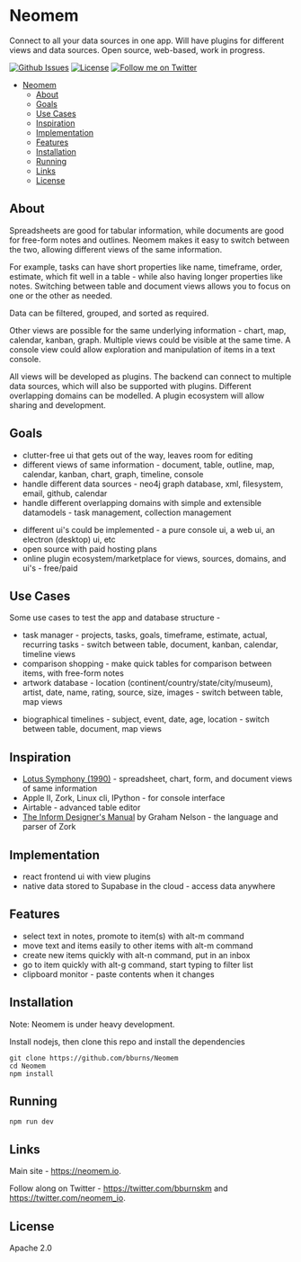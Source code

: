 # Neomem

Connect to all your data sources in one app. Will have plugins for different views and data sources. Open source, web-based, work in progress.

[![Github Issues](https://img.shields.io/github/issues/bburns/Neomem.svg)](https://github.com/bburns/Neomem/issues)
[![License](https://img.shields.io/github/license/bburns/Neomem.svg)]()
[![Follow me on Twitter](https://img.shields.io/twitter/follow/bburnskm.svg?label=Twitter&style=flat&color=blue)](https://twitter.com/bburnskm)

<!-- [![lerna](https://img.shields.io/badge/maintained%20with-lerna-cc00ff.svg)](https://lerna.js.org/) -->
<!-- [![Github code size in bytes](https://img.shields.io/github/languages/code-size/bburns/Neomem.svg)]() -->
<!-- [![Standard JavaScript](https://img.shields.io/badge/code_style-standard-brightgreen.svg)](https://standardjs.com) -->
<!-- <a href="https://codecov.io/gh/bburns/neomem"><img alt="Codecov Coverage Status" src="https://img.shields.io/Neomem/c/github/bburns/Neomem.svg?style=flat"></a> -->
<!-- <a href="https://www.npmjs.com/package/neomem"><img alt="npm version" src="https://img.shields.io/npm/v/Neomem.svg?style=flat-square"></a> -->
<!-- <a href="https://www.npmjs.com/package/neomem"><img alt="weekly downloads from npm" src="https://img.shields.io/npm/dw/Neomem.svg?style=flat-square"></a> -->
<!-- <a href="https://gitter.im/bburns/Neomem"><img alt="Chat on Gitter" src="https://img.shields.io/gitter/room/bburns/prettier.svg"></a> -->
<!-- [![Formatted with Prettier](https://img.shields.io/badge/code_style-prettier-ff69b4.svg)](https://github.com/prettier/prettier) -->

- [Neomem](#neomem)
  - [About](#about)
  - [Goals](#goals)
  - [Use Cases](#use-cases)
  - [Inspiration](#inspiration)
  - [Implementation](#implementation)
  - [Features](#features)
  - [Installation](#installation)
  - [Running](#running)
  - [Links](#links)
  - [License](#license)

## About

Spreadsheets are good for tabular information, while documents are good for free-form notes and outlines. Neomem makes it easy to switch between the two, allowing different views of the same information.

For example, tasks can have short properties like name, timeframe, order, estimate, which fit well in a table - while also having longer properties like notes. Switching between table and document views allows you to focus on one or the other as needed.

Data can be filtered, grouped, and sorted as required.

Other views are possible for the same underlying information - chart, map, calendar, kanban, graph. Multiple views could be visible at the same time. A console view could allow exploration and manipulation of items in a text console.

All views will be developed as plugins. The backend can connect to multiple data sources, which will also be supported with plugins. Different overlapping domains can be modelled. A plugin ecosystem will allow sharing and development.

<!-- ## Current Status

See the list of issues in the current milestone [here](https://github.com/bburns/Neomem/milestone/1). -->

## Goals

- clutter-free ui that gets out of the way, leaves room for editing
- different views of same information - document, table, outline, map, calendar, kanban, chart, graph, timeline, console
- handle different data sources - neo4j graph database, xml, filesystem, email, github, calendar
- handle different overlapping domains with simple and extensible datamodels - task management, collection management
<!-- - all views, sources, and domains are npm packages -->
- different ui's could be implemented - a pure console ui, a web ui, an electron (desktop) ui, etc
- open source with paid hosting plans
- online plugin ecosystem/marketplace for views, sources, domains, and ui's - free/paid

## Use Cases

Some use cases to test the app and database structure -

- task manager - projects, tasks, goals, timeframe, estimate, actual, recurring tasks - switch between table, document, kanban, calendar, timeline views
- comparison shopping - make quick tables for comparison between items, with free-form notes
- artwork database - location (continent/country/state/city/museum), artist, date, name, rating, source, size, images - switch between table, map views
<!-- - screenplay/outline editor - acts, scenes, characters, locations -->
- biographical timelines - subject, event, date, age, location - switch between table, document, map views

## Inspiration

- [Lotus Symphony (1990)](<https://en.wikipedia.org/wiki/Lotus_Symphony_(MS-DOS)>) - spreadsheet, chart, form, and document views of same information
- Apple II, Zork, Linux cli, IPython - for console interface
- Airtable - advanced table editor
- [The Inform Designer's Manual](https://www.amazon.com/Inform-Designers-Manual-Graham-Nelson/dp/0971311900) by Graham Nelson - the language and parser of Zork

## Implementation

- react frontend ui with view plugins
- native data stored to Supabase in the cloud - access data anywhere
<!-- - rest api with plugins for different data sources -->

<!-- ## Architecture

![arch](design/architecture.dot.svg) -->

## Features

- select text in notes, promote to item(s) with alt-m command
- move text and items easily to other items with alt-m command
- create new items quickly with alt-n command, put in an inbox
- go to item quickly with alt-g command, start typing to filter list
- clipboard monitor - paste contents when it changes

<!-- ## Packages

- neomem-console - console interface
- neomem-web - web interface
- neomem-gateway - datasource manager
- neomem-driver-pg - plugin for postgres databases
- neomem-driver-neo4j - plugin for neo4j graph databases
- neomem-driver-filesys - plugin for file system access
- neomem-driver-bookmarks - plugin for chrome bookmark access -->

## Installation

Note: Neomem is under heavy development.

Install nodejs, then clone this repo and install the dependencies

    git clone https://github.com/bburns/Neomem
    cd Neomem
    npm install

## Running

    npm run dev

## Links

Main site - https://neomem.io.

Follow along on Twitter - https://twitter.com/bburnskm and https://twitter.com/neomem_io.

## License

Apache 2.0
